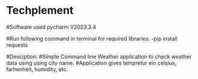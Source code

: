 # Techplement

#Software used pycharm V2023.3.4

#Run following command in terminal for required libraries:
-pip install requests

#Desciption:
#Simple Command line Weather application to check weather data using using city name.
#Application gives tempretur ein celsius, farhenheit, humidity, etc.
